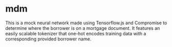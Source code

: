 # mdm
This is a mock neural network made using Tensorflow.js and Compromise to determine where the borrower is on a mortgage document. It features an easily scalable tokenizer that one-hot encodes training data with a corresponding provided borrower name.
